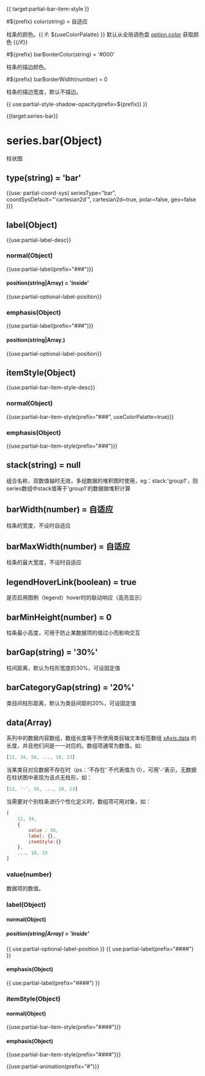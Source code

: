 {{ target:partial-bar-item-style }}

#${prefix} color(string) = 自适应

柱条的颜色。{{ if: ${useColorPalatte} }} 默认从全局调色盘 [option.color](~color) 获取颜色 {{/if}}

#${prefix} barBorderColor(string) = '#000'

柱条的描边颜色。

#${prefix} barBorderWidth(number) = 0

柱条的描边宽度，默认不描边。

{{ use:partial-style-shadow-opacity(prefix=${prefix}) }}


{{target:series-bar}}

# series.bar(Object)

柱状图

## type(string) = 'bar'

{{use: partial-coord-sys(
    seriesType="bar",
    coordSysDefault="'cartesian2d'",
    cartesian2d=true,
    polar=false,
    geo=false
)}}

## label(Object)
{{use:partial-label-desc}}
### normal(Object)
{{use:partial-label(prefix="###")}}
#### position(string|Array) = 'inside'
{{use:partial-optional-label-position}}
### emphasis(Object)
{{use:partial-label(prefix="###")}}
#### position(string|Array.<string>)
{{use:partial-optional-label-position}}

## itemStyle(Object)
{{use:partial-bar-item-style-desc}}
### normal(Object)
{{use:partial-bar-item-style(prefix="###", useColorPalatte=true)}}
### emphasis(Object)
{{use:partial-bar-item-style(prefix="###")}}


## stack(string) = null
组合名称，双数值轴时无效，多组数据的堆积图时使用，eg：stack:'group1'，则series数组中stack值等于'group1'的数据做堆积计算

## barWidth(number) = 自适应
柱条的宽度，不设时自适应

## barMaxWidth(number) = 自适应
柱条的最大宽度，不设时自适应

## legendHoverLink(boolean) = true
是否启用图例（legend）hover时的联动响应（高亮显示）

## barMinHeight(number) = 0
柱条最小高度，可用于防止某数据项的值过小而影响交互

## barGap(string) = '30%'
柱间距离，默认为柱形宽度的30%，可设固定值

## barCategoryGap(string) = '20%'
类目间柱形距离，默认为类目间距的20%，可设固定值

## data(Array)

系列中的数据内容数组，数组长度等于所使用类目轴文本标签数组 [xAxis.data](~xAxis.data) 的长度，并且他们间是一一对应的。数组项通常为数值，如:

```js
[12, 34, 56, ..., 10, 23]
```

当某类目对应数据不存在时（ps：'不存在' 不代表值为 0），可用'-'表示，无数据在柱状图中表现为该点无柱形，如：

```js
[12, '-', 56, ..., 10, 23]
```

当需要对个别柱条进行个性化定义时，数组项可用对象，如：
```js
[
    12, 34,
    {
        value : 56,
        label: {},
        itemStyle:{}
    },
    ..., 10, 23
]
```

### value(number)
数据项的数值。

### label(Object)
#### normal(Object)
##### position(string|Array) = 'inside'
{{ use:partial-optional-label-position }}
{{ use:partial-label(prefix="####") }}
#### emphasis(Object)
{{ use:partial-label(prefix="####") }}

### itemStyle(Object)
#### normal(Object)
{{use:partial-bar-item-style(prefix="####")}}
#### emphasis(Object)
{{use:partial-bar-item-style(prefix="####")}}



{{use:partial-animation(prefix="#")}}
